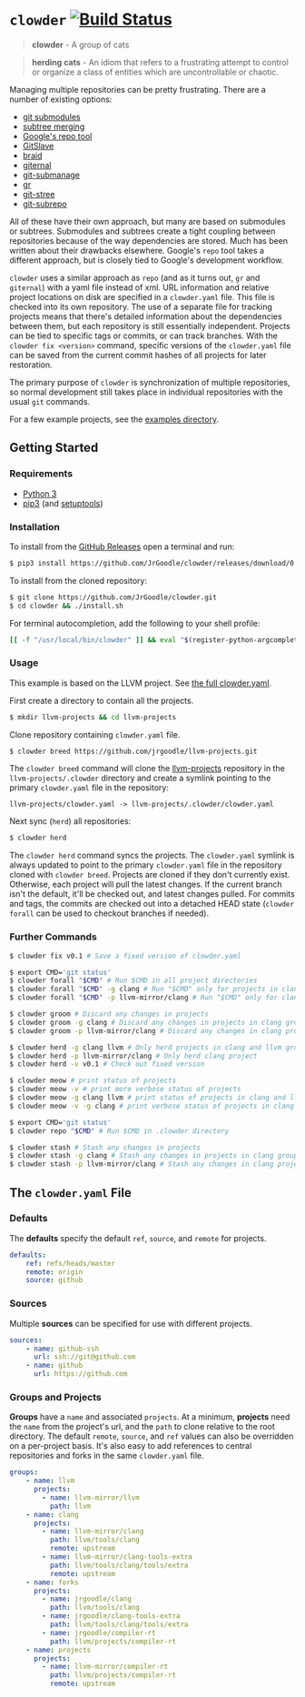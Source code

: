 # `clowder` [![Build Status](https://travis-ci.org/JrGoodle/clowder.svg)](https://travis-ci.org/JrGoodle/clowder)

> **clowder** - A group of cats

> **herding cats** - An idiom that refers to a frustrating attempt to control or organize a class of entities which are uncontrollable or chaotic.

Managing multiple repositories can be pretty frustrating. There are a number of existing options:

- [git submodules](https://git-scm.com/book/en/v2/Git-Tools-Submodules)
- [subtree merging](https://git-scm.com/book/en/v1/Git-Tools-Subtree-Merging)
- [Google's repo tool](https://code.google.com/p/git-repo/)
- [GitSlave](http://gitslave.sourceforge.net)
- [braid](https://github.com/cristibalan/braid)
- [giternal](https://github.com/patmaddox/giternal)
- [git-submanage](https://github.com/idbrii/git-submanage)
- [gr](https://github.com/mixu/gr)
- [git-stree](https://github.com/tdd/git-stree)
- [git-subrepo](https://github.com/ingydotnet/git-subrepo)

All of these have their own approach, but many are based on submodules or subtrees. Submodules and subtrees create a tight coupling between repositories because of the way dependencies are stored. Much has been written about their drawbacks elsewhere. Google's `repo` tool takes a different approach, but is closely tied to Google's development workflow.

`clowder` uses a similar approach as `repo` (and as it turns out, `gr` and `giternal`) with a yaml file instead of xml. URL information and relative project locations on disk are specified in a `clowder.yaml` file. This file is checked into its own repository. The use of a separate file for tracking projects means that there's detailed information about the dependencies between them, but each repository is still essentially independent. Projects can be tied to specific tags or commits, or can track branches. With the `clowder fix <version>` command, specific versions of the `clowder.yaml` file can be saved from the current commit hashes of all projects for later restoration.

The primary purpose of `clowder` is synchronization of multiple repositories, so normal development still takes place in individual repositories with the usual `git` commands.

For a few example projects, see the [examples directory](https://github.com/JrGoodle/clowder/tree/master/examples).

## Getting Started

### Requirements

- [Python 3](https://www.python.org/downloads/)
- [pip3](https://pypi.python.org/pypi/pip) (and [setuptools](https://pypi.python.org/pypi/setuptools))

### Installation

To install from the [GitHub Releases](https://github.com/JrGoodle/clowder/releases) open a terminal and run:

```bash
$ pip3 install https://github.com/JrGoodle/clowder/releases/download/0.8.3/clowder-0.8.3-py3-none-any.whl
```

To install from the cloned repository:

```bash
$ git clone https://github.com/JrGoodle/clowder.git
$ cd clowder && ./install.sh
```

For terminal autocompletion, add the following to your shell profile:

```bash
[[ -f "/usr/local/bin/clowder" ]] && eval "$(register-python-argcomplete clowder)"
```

### Usage

This example is based on the LLVM project. See [the full clowder.yaml](https://github.com/JrGoodle/llvm-projects/blob/master/clowder.yaml).

First create a directory to contain all the projects.

```bash
$ mkdir llvm-projects && cd llvm-projects
```

Clone repository containing `clowder.yaml` file.

```bash
$ clowder breed https://github.com/jrgoodle/llvm-projects.git
```

The `clowder breed` command will clone the [llvm-projects](https://github.com/jrgoodle/llvm-projects.git) repository in the `llvm-projects/.clowder` directory and create a symlink pointing to the primary `clowder.yaml` file in the repository:

```
llvm-projects/clowder.yaml -> llvm-projects/.clowder/clowder.yaml
```

Next sync (`herd`) all repositories:

```bash
$ clowder herd
```

The `clowder herd` command syncs the projects. The `clowder.yaml` symlink is always updated to point to the primary `clowder.yaml` file in the repository cloned with `clowder breed`. Projects are cloned if they don't currently exist. Otherwise, each project will pull the latest changes. If the current branch isn't the default, it'll be checked out, and latest changes pulled. For commits and tags, the commits are checked out into a detached HEAD state (`clowder forall` can be used to checkout branches if needed).

### Further Commands

```bash
$ clowder fix v0.1 # Save a fixed version of clowder.yaml
```

```bash
$ export CMD='git status'
$ clowder forall "$CMD" # Run $CMD in all project directories
$ clowder forall "$CMD" -g clang # Run "$CMD" only for projects in clang group
$ clowder forall "$CMD" -p llvm-mirror/clang # Run "$CMD" only for clang project
```

```bash
$ clowder groom # Discard any changes in projects
$ clowder groom -g clang # Discard any changes in projects in clang group
$ clowder groom -p llvm-mirror/clang # Discard any changes in clang project
```

```bash
$ clowder herd -g clang llvm # Only herd projects in clang and llvm groups
$ clowder herd -p llvm-mirror/clang # Only herd clang project
$ clowder herd -v v0.1 # Check out fixed version
```

```bash
$ clowder meow # print status of projects
$ clowder meow -v # print more verbose status of projects
$ clowder meow -g clang llvm # print status of projects in clang and llvm groups
$ clowder meow -v -g clang # print verbose status of projects in clang group
```

```bash
$ export CMD='git status'
$ clowder repo "$CMD" # Run $CMD in .clowder directory
```

```bash
$ clowder stash # Stash any changes in projects
$ clowder stash -g clang # Stash any changes in projects in clang group
$ clowder stash -p llvm-mirror/clang # Stash any changes in clang project
```

## The `clowder.yaml` File

### Defaults

The **defaults** specify the default `ref`, `source`, and `remote` for projects.

```yaml
defaults:
    ref: refs/heads/master
    remote: origin
    source: github
```

### Sources

Multiple **sources** can be specified for use with different projects.

```yaml
sources:
    - name: github-ssh
      url: ssh://git@github.com
    - name: github
      url: https://github.com
```

### Groups and Projects

**Groups** have a `name` and associated `projects`.
At a minimum, **projects** need the `name` from the project's url, and the `path` to clone relative to the root directory.
The default `remote`, `source`, and `ref` values can also be overridden on a per-project basis. It's also easy to add references to central repositories and forks in the same `clowder.yaml` file.

```yaml
groups:
    - name: llvm
      projects:
        - name: llvm-mirror/llvm
          path: llvm
    - name: clang
      projects:
        - name: llvm-mirror/clang
          path: llvm/tools/clang
          remote: upstream
        - name: llvm-mirror/clang-tools-extra
          path: llvm/tools/clang/tools/extra
          remote: upstream
    - name: forks
      projects:
        - name: jrgoodle/clang
          path: llvm/tools/clang
        - name: jrgoodle/clang-tools-extra
          path: llvm/tools/clang/tools/extra
        - name: jrgoodle/compiler-rt
          path: llvm/projects/compiler-rt
    - name: projects
      projects:
        - name: llvm-mirror/compiler-rt
          path: llvm/projects/compiler-rt
          remote: upstream
```
